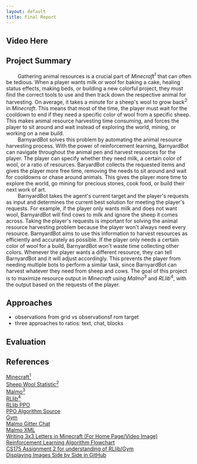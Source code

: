 ```yaml
---
layout: default
title: Final Report
---
```

## Video Here

## Project Summary
&nbsp;&nbsp;&nbsp;&nbsp;&nbsp;&nbsp;&nbsp;&nbsp;Gathering animal resources is a crucial part of *Minecraft*<sup>1</sup> that can often be tedious. When a player wants milk or wool for baking a cake, healing status effects, making beds, or building a new colorful project, they must find the correct tools to use and then track down the respective animal for harvesting. On average, it takes a minute for a sheep's wool to grow back<sup>2</sup> in *Minecraft*. This means that most of the time, the player must wait for the cooldown to end if they need a specific color of wool from a specific sheep. This makes animal resource harvesting time consuming, and forces the player to sit around and wait instead of exploring the world, mining, or working on a new build.  
&nbsp;&nbsp;&nbsp;&nbsp;&nbsp;&nbsp;&nbsp;&nbsp;BarnyardBot solves this problem by automating the animal resource harvesting process. With the power of reinforcement learning, BarnyardBot can navigate throughout the animal pen and harvest resources for the player. The player can specify whether they need milk, a certain color of wool, or a ratio of resources. BaryardBot collects the requested items and gives the player more free time, removing the needs to sit around and wait for cooldowns or chase around animals. This gives the player more time to explore the world, go mining for precious stones, cook food, or build their next work of art.  
&nbsp;&nbsp;&nbsp;&nbsp;&nbsp;&nbsp;&nbsp;&nbsp;BarnyardBot takes the agent's current target and the player's requests as input and determines the current best solution for meeting the player's requests. For example, if the player only wants milk and does not want wool, BarnyardBot will find cows to milk and ignore the sheep it comes across. Taking the player's requests is important for solving the animal resource harvesting problem because the player won't always need every resource. BarnyardBot aims to use this information to harvest resources as efficiently and accurately as possible. If the player only needs a certain color of wool for a build, BarnyardBot won't waste time collecting other colors. Whenever the player wants a different resource, they can tell BarnyardBot and it will adjust accordingly. This prevents the player from needing multiple bots to perform a similar task, since BarnyardBot can harvest whatever they need from sheep and cows. The goal of this project is to maximize resource output in *Minecraft* using *Malmo*<sup>3</sup> and *RLlib*<sup>4</sup>, with the output based on the requests of the player.

## Approaches
- observations from grid vs observationsf rom target
- three approaches to ratios: text, chat, blocks

## Evaluation

## References
[Minecraft<sup>1</sup>](https://www.minecraft.net/en-us/login)\
[Sheep Wool Statistic<sup>2</sup>](https://minecraft.fandom.com/wiki/Tutorials/Wool_farming)\
[Malmo<sup>3</sup>](https://www.microsoft.com/en-us/research/project/project-malmo/)\
[RLlib<sup>4</sup>](https://docs.ray.io/en/latest/rllib.html)\
[RLlib PPO](https://docs.ray.io/en/latest/rllib-algorithms.html#ppo)\
[PPO Algorithm Source](https://blogs.oracle.com/ai-and-datascience/post/reinforcement-learning-proximal-policy-optimization-ppo)\
[Gym](https://gym.openai.com/)\
[Malmo Gitter Chat](https://gitter.im/Microsoft/malmo?at=578aa4fd3cb52e8b24cee1af)\
[Malmo XML](https://microsoft.github.io/malmo/0.21.0/Schemas/MissionHandlers.html)\
[Writing 3x3 Letters in Minecraft (For Home Page/Video Image)](https://www.youtube.com/watch?v=vHExVqV-FD8)\
[Reinforcement Learning Algorithm Flowchart](https://static.us.edusercontent.com/files/eS20DbiGQfi4P2skbCN9WYeD)\
[CS175 Assignment 2 for understanding of RLlib/Gym](https://canvas.eee.uci.edu/courses/40175/files/folder/assignment2?preview=16066666)\
[Displaying Images Side by Side in GitHub](https://stackoverflow.com/questions/24319505/how-can-one-display-images-side-by-side-in-a-github-readme-md)

